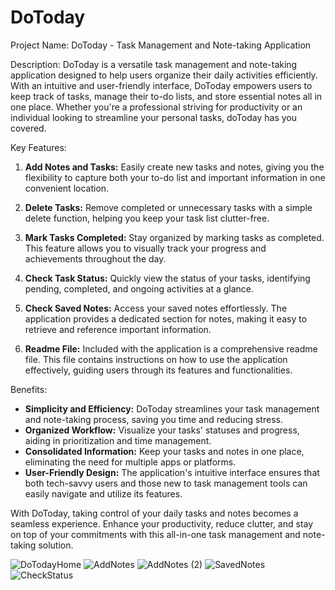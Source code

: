 # DoToday

Project Name: DoToday - Task Management and Note-taking Application

Description:
DoToday is a versatile task management and note-taking application designed to help users organize their daily activities efficiently. With an intuitive and user-friendly interface, DoToday empowers users to keep track of tasks, manage their to-do lists, and store essential notes all in one place. Whether you're a professional striving for productivity or an individual looking to streamline your personal tasks, doToday has you covered.

Key Features:

1. **Add Notes and Tasks:** Easily create new tasks and notes, giving you the flexibility to capture both your to-do list and important information in one convenient location.

2. **Delete Tasks:** Remove completed or unnecessary tasks with a simple delete function, helping you keep your task list clutter-free.

3. **Mark Tasks Completed:** Stay organized by marking tasks as completed. This feature allows you to visually track your progress and achievements throughout the day.

4. **Check Task Status:** Quickly view the status of your tasks, identifying pending, completed, and ongoing activities at a glance.

5. **Check Saved Notes:** Access your saved notes effortlessly. The application provides a dedicated section for notes, making it easy to retrieve and reference important information.

6. **Readme File:** Included with the application is a comprehensive readme file. This file contains instructions on how to use the application effectively, guiding users through its features and functionalities.

Benefits:

- **Simplicity and Efficiency:** DoToday streamlines your task management and note-taking process, saving you time and reducing stress.
- **Organized Workflow:** Visualize your tasks' statuses and progress, aiding in prioritization and time management.
- **Consolidated Information:** Keep your tasks and notes in one place, eliminating the need for multiple apps or platforms.
- **User-Friendly Design:** The application's intuitive interface ensures that both tech-savvy users and those new to task management tools can easily navigate and utilize its features.

With DoToday, taking control of your daily tasks and notes becomes a seamless experience. Enhance your productivity, reduce clutter, and stay on top of your commitments with this all-in-one task management and note-taking solution.

![DoTodayHome](https://github.com/chandhu2102/DoToday/assets/93365365/050ab119-f81d-45a6-a600-062fc0285aaa)
![AddNotes](https://github.com/chandhu2102/DoToday/assets/93365365/635b2c04-bd00-4c53-81e1-f0b0f27627ae)
![AddNotes (2)](https://github.com/chandhu2102/DoToday/assets/93365365/567f148d-bf37-4262-a71c-280e85deeaa2)
![SavedNotes](https://github.com/chandhu2102/DoToday/assets/93365365/5809c537-13bb-417c-8204-6b62012bac8d)
![CheckStatus](https://github.com/chandhu2102/DoToday/assets/93365365/e1806682-ca17-43e4-95f3-2df7f61e2382)


